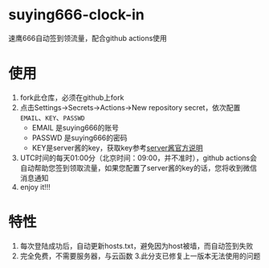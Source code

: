# suying666-clock-in

速鹰666自动签到领流量，配合github actions使用

# 使用
1. fork此仓库，必须在github上fork
2. 点击Settings->Secrets->Actions->New repository secret，依次配置`EMAIL`、`KEY`、`PASSWD`
    - EMAIL 是suying666的账号
    - PASSWD 是suying666的密码
    - KEY是server酱的key，获取key参考[server酱官方说明](http://sc.ftqq.com/3.version)
3. UTC时间的每天01:00分（北京时间：09:00，并不准时），github actions会自动帮助您签到领取流量，如果您配置了server酱的key的话，您将收到微信消息通知
4. enjoy it!!!

# 特性

1. 每次登陆成功后，自动更新hosts.txt，避免因为host被墙，而自动签到失败
2. 完全免费，不需要服务器，与云函数
3.此分支已修复上一版本无法使用的问题
